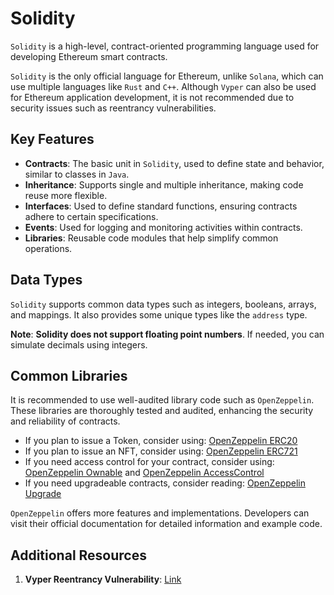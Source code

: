 # Solidity

`Solidity` is a high-level, contract-oriented programming language used for developing Ethereum smart contracts.

`Solidity` is the only official language for Ethereum, unlike `Solana`, which can use multiple languages like `Rust` and `C++`. Although `Vyper` can also be used for Ethereum application development, it is not recommended due to security issues such as reentrancy vulnerabilities.

## Key Features

- **Contracts**: The basic unit in `Solidity`, used to define state and behavior, similar to classes in `Java`.
- **Inheritance**: Supports single and multiple inheritance, making code reuse more flexible.
- **Interfaces**: Used to define standard functions, ensuring contracts adhere to certain specifications.
- **Events**: Used for logging and monitoring activities within contracts.
- **Libraries**: Reusable code modules that help simplify common operations.

## Data Types

`Solidity` supports common data types such as integers, booleans, arrays, and mappings. It also provides some unique types like the `address` type.

**Note**: **Solidity does not support floating point numbers**. If needed, you can simulate decimals using integers.

## Common Libraries

It is recommended to use well-audited library code such as `OpenZeppelin`. These libraries are thoroughly tested and audited, enhancing the security and reliability of contracts.

- If you plan to issue a Token, consider using: [OpenZeppelin ERC20](https://github.com/OpenZeppelin/openzeppelin-contracts/blob/master/contracts/token/ERC20/ERC20.sol)
- If you plan to issue an NFT, consider using: [OpenZeppelin ERC721](https://github.com/OpenZeppelin/openzeppelin-contracts/blob/master/contracts/token/ERC721/ERC721.sol)
- If you need access control for your contract, consider using: [OpenZeppelin Ownable](https://github.com/OpenZeppelin/openzeppelin-contracts/blob/master/contracts/access/Ownable.sol) and [OpenZeppelin AccessControl](https://github.com/OpenZeppelin/openzeppelin-contracts/blob/master/contracts/access/AccessControl.sol)
- If you need upgradeable contracts, consider reading: [OpenZeppelin Upgrade](https://docs.openzeppelin.com/upgrades)

`OpenZeppelin` offers more features and implementations. Developers can visit their official documentation for detailed information and example code.

## Additional Resources

1. **Vyper Reentrancy Vulnerability**: [Link](https://www.chaincatcher.com/article/2098263)
